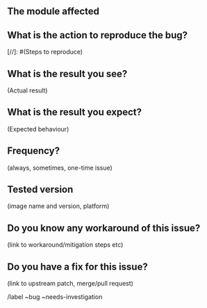 ## The module affected

## What is the action to reproduce the bug?

[//]: #(Steps to reproduce)

## What is the result you see?

(Actual result)

## What is the result you expect?

(Expected behaviour)

## Frequency?

(always, sometimes, one-time issue)

## Tested version

(image name and version, platform)

## Do you know any workaround of this issue?

(link to workaround/mitigation steps etc)

## Do you have a fix for this issue?

(link to upstream patch, merge/pull request)

/label ~bug ~needs-investigation
